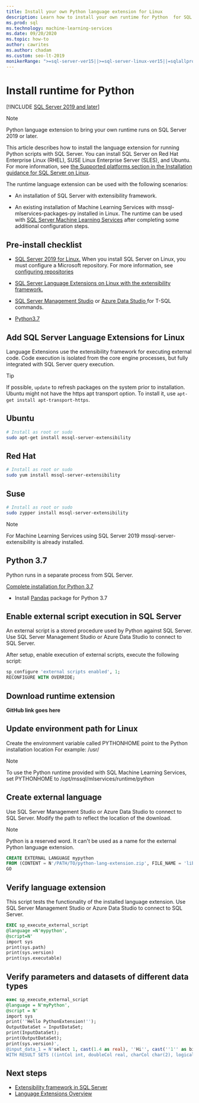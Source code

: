 ```yaml
---
title: Install your own Python language extension for Linux
description: Learn how to install your own runtime for Python  for SQL Server.
ms.prod: sql
ms.technology: machine-learning-services
ms.date: 09/20/2020
ms.topic: how-to
author: cawrites
ms.author: chadam
ms.custom: seo-lt-2019
monikerRange: ">=sql-server-ver15||>=sql-server-linux-ver15||=sqlallproducts-allversions"
---
```

# Install runtime for Python 

[!INCLUDE [SQL Server 2019 and later](../../includes/applies-to-version/sqlserver2019.md)]

>[!Note] 
>Python language extension to bring your own runtime runs on SQL Server 2019 or later.
 
This article describes how to install the language extension for running Python scripts with SQL Server. You can install SQL Server on Red Hat Enterprise Linux (RHEL), SUSE Linux Enterprise Server (SLES), and Ubuntu. For more information, see [the Supported platforms section in the Installation guidance for SQL Server on Linux](../../linux/sql-server-linux-setup.md).

The runtime language extension can be used with the following scenarios:

+ An installation of SQL Server with extensibility framework.

+ An existing installation of Machine Learning Services with  mssql-mlservices-packages-py installed in Linux. The runtime can be used with [SQL Server Machine Learning Services](../sql-server-machine-learning-services.md) after completing some additional configuration steps.

## <a name="bkmk_prereqs"> </a> Pre-install checklist

+ [SQL Server 2019 for Linux.](../../linux/sql-server-linux-setup.md)
When you install SQL Server on Linux, you must configure a Microsoft repository. For more information, see [configuring repositories](../../linux/sql-server-linux-change-repo.md)

+ [SQL Server Language Extensions on Linux with the extensibility framework.](../../linux/sql-server-linux-setup-language-extensions.md)

+ [SQL Server Management Studio](../../ssms/download-sql-server-management-studio-ssms.md) or [Azure Data Studio ](https://docs.microsoft.com/sql/azure-data-studio/download-azure-data-studio) for T-SQL commands.

+ [Python3.7](https://www.python.org/)

## Add SQL Server Language Extensions for Linux

Language Extensions use the extensibility framework for executing external code. Code execution is isolated from the core engine processes, but fully integrated with SQL Server query execution.

> [!Tip]
> If possible, `update` to refresh packages on the system prior to installation. Ubuntu might not have the https apt transport option. To install it, use `apt-get install apt-transport-https`.

## Ubuntu
```bash
# Install as root or sudo
sudo apt-get install mssql-server-extensibility
```

## Red Hat
```bash
# Install as root or sudo
sudo yum install mssql-server-extensibility
```

## Suse
```bash
# Install as root or sudo
sudo zypper install mssql-server-extensibility
```

>[!Note]
>For Machine Learning Services using SQL Server 2019 mssql-server-extensibility is already installed.

## Python 3.7

 Python runs in a separate process from SQL Server.

[Complete installation for Python 3.7](https://www.python.org/)

+ Install [Pandas](https://pandas.pydata.org/) package for Python 3.7

## Enable external script execution in SQL Server

An external script is a stored procedure used by Python against SQL Server. Use SQL Server Management Studio or Azure Data Studio to connect to SQL Server.

After setup, enable execution of external scripts, execute the following script:

```sql
sp_configure 'external scripts enabled', 1;
RECONFIGURE WITH OVERRIDE;  
```
## Download runtime extension

**GitHub link goes here**

## Update environment path for Linux

 Create the environment variable called PYTHONHOME point to the Python installation location
 For example: /usr/

>[!Note] 
>To use the Python runtime provided with SQL Machine Learning Services, set PYTHONHOME to /opt/mssql/mlservices/runtime/python

## Create external language

Use SQL Server Management Studio or Azure Data Studio to connect to SQL Server.
Modify the path to reflect the location of the download.

>[!Note] 
>Python is a reserved word. It can't be used as a name for the external Python language extension.

```sql
CREATE EXTERNAL LANGUAGE mypython 
FROM (CONTENT = N'/PATH/TO/python-lang-extension.zip', FILE_NAME = 'libPythonExtension.so.1.0');
GO
```

## Verify language extension

This script tests the functionality of the installed language extension. Use SQL Server Management Studio or Azure Data Studio to connect to SQL Server.

```sql
EXEC sp_execute_external_script
@language =N'mypython',
@script=N'
import sys
print(sys.path)
print(sys.version)
print(sys.executable)
```

## Verify parameters and datasets of different data types

```sql
exec sp_execute_external_script
@language = N'myPython',
@script = N'
import sys
print(''Hello PythonExtension!'');
OutputDataSet = InputDataSet;
print(InputDataSet);
print(OutputDataSet);
print(sys.version)',
@input_data_1 = N'select 1, cast(1.4 as real), ''Hi'', cast(''1'' as bit)'
WITH RESULT SETS ((intCol int, doubleCol real, charCol char(2), logicalCol bit))
```

## Next steps

+ [Extensibility framework in SQL Server](../concepts/extensibility-framework.md)
+ [Language Extensions Overview](../../language-extensions/language-extensions-overview.md)
